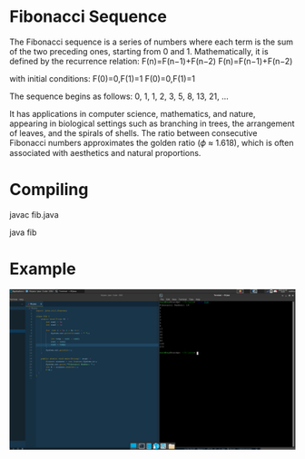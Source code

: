 # Fibonacci Sequence

The Fibonacci sequence is a series of numbers where each term is the sum of the two preceding ones, starting from 0 and 1. Mathematically, it is defined by the recurrence relation:
F(n)=F(n−1)+F(n−2)
F(n)=F(n−1)+F(n−2)

with initial conditions:
F(0)=0,F(1)=1
F(0)=0,F(1)=1

The sequence begins as follows: 0, 1, 1, 2, 3, 5, 8, 13, 21, …

It has applications in computer science, mathematics, and nature, appearing in biological settings such as branching in trees, the arrangement of leaves, and the spirals of shells. The ratio between consecutive Fibonacci numbers approximates the golden ratio (𝜙 ≈ 1.618), which is often associated with aesthetics and natural proportions.

# Compiling

javac fib.java

java fib

# Example

![fibonacci](fib.png)
